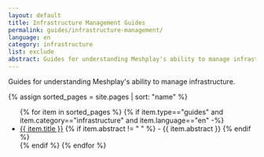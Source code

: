 ```yaml
---
layout: default
title: Infrastructure Management Guides
permalink: guides/infrastructure-management/
language: en
category: infrastructure
list: exclude
abstract: Guides for understanding Meshplay's ability to manage infrastructure.
---
```


Guides for understanding Meshplay's ability to manage infrastructure.

{% assign sorted_pages = site.pages | sort: "name" %}

<ul class="section-title">
    {% for item in sorted_pages %}
    {% if item.type=="guides" and item.category=="infrastructure" and item.language=="en" -%}
    <li><a href="{{ site.baseurl }}{{ item.url }}">{{ item.title }}</a>
    {% if item.abstract != " " %}
        -  {{ item.abstract }}
    {% endif %}
    </li>
    {% endif %}
    {% endfor %}
</ul>
